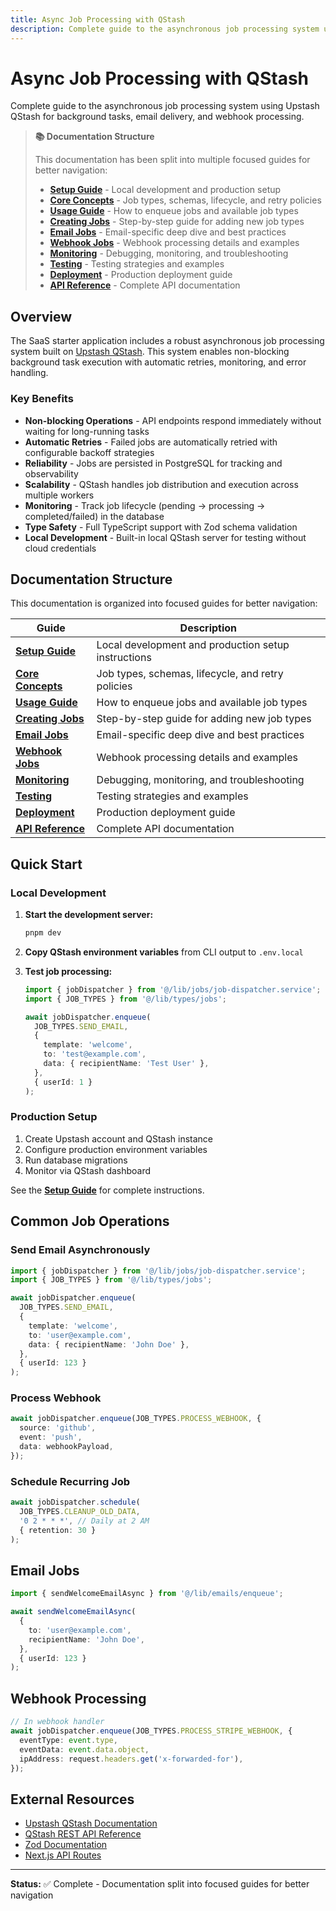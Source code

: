 ```yaml
---
title: Async Job Processing with QStash
description: Complete guide to the asynchronous job processing system using Upstash QStash for background tasks, email delivery, and webhook processing
---
```


# Async Job Processing with QStash

Complete guide to the asynchronous job processing system using Upstash QStash for background tasks, email delivery, and webhook processing.

> **📚 Documentation Structure**
>
> This documentation has been split into multiple focused guides for better navigation:
>
> - **[Setup Guide](./async-job-processing/setup.md)** - Local development and production setup
> - **[Core Concepts](./async-job-processing/core-concepts.md)** - Job types, schemas, lifecycle, and retry policies
> - **[Usage Guide](./async-job-processing/usage.md)** - How to enqueue jobs and available job types
> - **[Creating Jobs](./async-job-processing/creating-jobs.md)** - Step-by-step guide for adding new job types
> - **[Email Jobs](./async-job-processing/email-jobs.md)** - Email-specific deep dive and best practices
> - **[Webhook Jobs](./async-job-processing/webhook-jobs.md)** - Webhook processing details and examples
> - **[Monitoring](./async-job-processing/monitoring.md)** - Debugging, monitoring, and troubleshooting
> - **[Testing](./async-job-processing/testing.md)** - Testing strategies and examples
> - **[Deployment](./async-job-processing/deployment.md)** - Production deployment guide
> - **[API Reference](./async-job-processing/api-reference.md)** - Complete API documentation

## Overview

The SaaS starter application includes a robust asynchronous job processing system built on [Upstash QStash](https://upstash.com/docs/qstash/overall/getstarted). This system enables non-blocking background task execution with automatic retries, monitoring, and error handling.

### Key Benefits

- **Non-blocking Operations** - API endpoints respond immediately without waiting for long-running tasks
- **Automatic Retries** - Failed jobs are automatically retried with configurable backoff strategies
- **Reliability** - Jobs are persisted in PostgreSQL for tracking and observability
- **Scalability** - QStash handles job distribution and execution across multiple workers
- **Monitoring** - Track job lifecycle (pending → processing → completed/failed) in the database
- **Type Safety** - Full TypeScript support with Zod schema validation
- **Local Development** - Built-in local QStash server for testing without cloud credentials

## Documentation Structure

This documentation is organized into focused guides for better navigation:

| Guide                                                        | Description                                         |
| ------------------------------------------------------------ | --------------------------------------------------- |
| **[Setup Guide](./async-job-processing/setup.md)**           | Local development and production setup instructions |
| **[Core Concepts](./async-job-processing/core-concepts.md)** | Job types, schemas, lifecycle, and retry policies   |
| **[Usage Guide](./async-job-processing/usage.md)**           | How to enqueue jobs and available job types         |
| **[Creating Jobs](./async-job-processing/creating-jobs.md)** | Step-by-step guide for adding new job types         |
| **[Email Jobs](./async-job-processing/email-jobs.md)**       | Email-specific deep dive and best practices         |
| **[Webhook Jobs](./async-job-processing/webhook-jobs.md)**   | Webhook processing details and examples             |
| **[Monitoring](./async-job-processing/monitoring.md)**       | Debugging, monitoring, and troubleshooting          |
| **[Testing](./async-job-processing/testing.md)**             | Testing strategies and examples                     |
| **[Deployment](./async-job-processing/deployment.md)**       | Production deployment guide                         |
| **[API Reference](./async-job-processing/api-reference.md)** | Complete API documentation                          |

## Quick Start

### Local Development

1. **Start the development server:**

   ```bash
   pnpm dev
   ```

2. **Copy QStash environment variables** from CLI output to `.env.local`

3. **Test job processing:**

   ```typescript
   import { jobDispatcher } from '@/lib/jobs/job-dispatcher.service';
   import { JOB_TYPES } from '@/lib/types/jobs';

   await jobDispatcher.enqueue(
     JOB_TYPES.SEND_EMAIL,
     {
       template: 'welcome',
       to: 'test@example.com',
       data: { recipientName: 'Test User' },
     },
     { userId: 1 }
   );
   ```

### Production Setup

1. Create Upstash account and QStash instance
2. Configure production environment variables
3. Run database migrations
4. Monitor via QStash dashboard

See the **[Setup Guide](./async-job-processing/setup.md)** for complete instructions.

## Common Job Operations

### Send Email Asynchronously

```typescript
import { jobDispatcher } from '@/lib/jobs/job-dispatcher.service';
import { JOB_TYPES } from '@/lib/types/jobs';

await jobDispatcher.enqueue(
  JOB_TYPES.SEND_EMAIL,
  {
    template: 'welcome',
    to: 'user@example.com',
    data: { recipientName: 'John Doe' },
  },
  { userId: 123 }
);
```

### Process Webhook

```typescript
await jobDispatcher.enqueue(JOB_TYPES.PROCESS_WEBHOOK, {
  source: 'github',
  event: 'push',
  data: webhookPayload,
});
```

### Schedule Recurring Job

```typescript
await jobDispatcher.schedule(
  JOB_TYPES.CLEANUP_OLD_DATA,
  '0 2 * * *', // Daily at 2 AM
  { retention: 30 }
);
```

## Email Jobs

```typescript
import { sendWelcomeEmailAsync } from '@/lib/emails/enqueue';

await sendWelcomeEmailAsync(
  {
    to: 'user@example.com',
    recipientName: 'John Doe',
  },
  { userId: 123 }
);
```

## Webhook Processing

```typescript
// In webhook handler
await jobDispatcher.enqueue(JOB_TYPES.PROCESS_STRIPE_WEBHOOK, {
  eventType: event.type,
  eventData: event.data.object,
  ipAddress: request.headers.get('x-forwarded-for'),
});
```

## External Resources

- [Upstash QStash Documentation](https://upstash.com/docs/qstash)
- [QStash REST API Reference](https://upstash.com/docs/qstash/api/messages/create)
- [Zod Documentation](https://zod.dev/)
- [Next.js API Routes](https://nextjs.org/docs/app/building-your-application/routing/route-handlers)

---

**Status:** ✅ Complete - Documentation split into focused guides for better navigation
